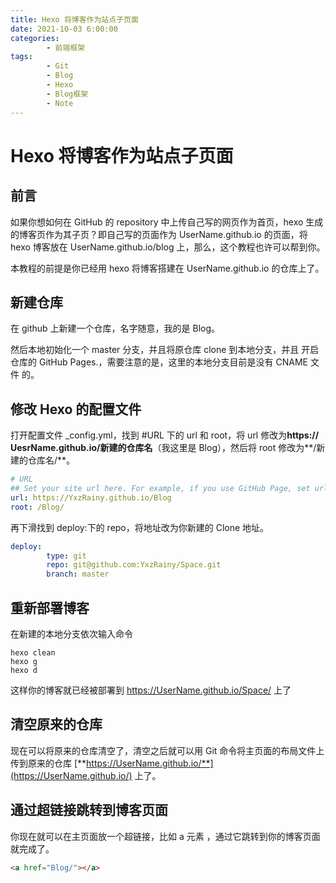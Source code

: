 ```yaml
---
title: Hexo 将博客作为站点子页面
date: 2021-10-03 6:00:00
categories:
        - 前端框架
tags:
        - Git
        - Blog
        - Hexo
        - Blog框架
        - Note
---
```


# Hexo 将博客作为站点子页面

## 前言

如果你想如何在 GitHub 的 repository 中上传自己写的网页作为首页，hexo 生成的博客页作为其子页？即自己写的页面作为 UserName.github.io 的页面，将 hexo 博客放在 UserName.github.io/blog 上，那么，这个教程也许可以帮到你。

本教程的前提是你已经用 hexo 将博客搭建在 UserName.github.io 的仓库上了。

## 新建仓库

在 github 上新建一个仓库，名字随意，我的是 Blog。

然后本地初始化一个 master 分支，并且将原仓库 clone 到本地分支，并且 开启仓库的 GitHub Pages.，需要注意的是，这里的本地分支目前是没有 CNAME 文件 的。

## 修改 Hexo 的配置文件

打开配置文件 \_config.yml，找到 #URL 下的 url 和 root，将 url 修改为**https:// UesrName.github.io/新建的仓库名**（我这里是 Blog），然后将 root 修改为**/新建的仓库名/**。

```yaml
# URL
## Set your site url here. For example, if you use GitHub Page, set url as 'https://username.github.io/project'
url: https://YxzRainy.github.io/Blog
root: /Blog/
```

再下滑找到 deploy:下的 repo，将地址改为你新建的 Clone 地址。

```yaml
deploy:
        type: git
        repo: git@github.com:YxzRainy/Space.git
        branch: master
```

## 重新部署博客

在新建的本地分支依次输入命令

```
hexo clean
hexo g
hexo d
```

这样你的博客就已经被部署到 https://UserName.github.io/Space/ 上了

## 清空原来的仓库

现在可以将原来的仓库清空了，清空之后就可以用 Git 命令将主页面的布局文件上传到原来的仓库 [**https://UserName.github.io/**](https://UserName.github.io/) 上了。

## 通过超链接跳转到博客页面

你现在就可以在主页面放一个超链接，比如 a 元素 ，通过它跳转到你的博客页面就完成了。

```html
<a href="Blog/"></a>
```
